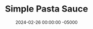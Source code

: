 ---
layout: post
title:  "Simple Pasta Sauce"
date:   2024-02-26 00:00:00 -05000
categories: 
- Recipes
- Sauces, etc.
permalink: /recipes/pasta-sauce
image: /assets/Food/Spreads, Sauces, Toppings/Pasta Sauce/sauce.jpg
ing: sauce-ing
facts: sauce-facts
Prep: 15
Rest: 
Cook: 150
Source1: 
Source2: 
Description: Here's a very simple homemade pasta sauce, starting from a humble can of crushed tomatoes. This yields enough sauce to flavor a pound of pasta, maybe with some added meat and vegetables. It couldn't be easier, just saute an onion, and dump in the tomatoes and any desired spices. From there, just simmer as long as you like. I also use this to top pizzas as well!
Instructions: 
- Cook onions, garlic, and oil on medium until the onion is soft and translucent<br><br>

- While the onion is cooking, add in your spices - oregano, basil, parsley, onion powder, garlic powder, black pepper, salt, and red pepper flakes<br><br>

- When onion is softened, add in the can of crushed tomatoes<br>

- Set timer for 2 hours, cover, set to low, and stir every 15 minutes
---